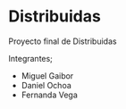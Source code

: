 # Distribuidas
Proyecto final de Distribuidas

Integrantes;
- Miguel Gaibor
- Daniel Ochoa
- Fernanda Vega

